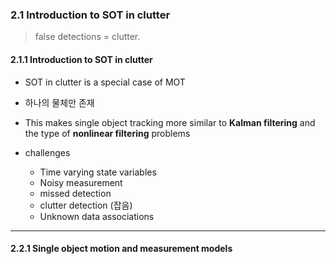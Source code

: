 ### 2.1 Introduction to SOT in clutter

> false detections = clutter.

#### 2.1.1 Introduction to SOT in clutter

- SOT in clutter is a special case of MOT 

- 하나의 물체만 존재 

- This makes single object tracking more similar to **Kalman filtering** and the type of **nonlinear
filtering** problems 

- challenges 
    - Time varying state variables
    - Noisy measurement 
    - missed detection 
    - clutter detection (잡음)
    - Unknown data associations 
    



---

#### 2.2.1 Single object motion and measurement models

